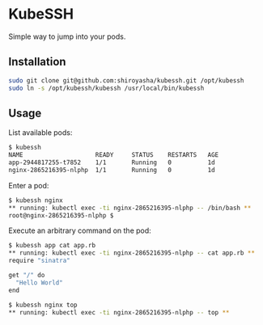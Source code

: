 # KubeSSH

Simple way to jump into your pods.

## Installation

``` bash
sudo git clone git@github.com:shiroyasha/kubessh.git /opt/kubessh
sudo ln -s /opt/kubessh/kubessh /usr/local/bin/kubessh
```

## Usage

List available pods:

``` bash
$ kubessh
NAME                    READY     STATUS    RESTARTS   AGE
app-2944817255-t7852    1/1       Running   0          1d
nginx-2865216395-nlphp  1/1       Running   0          1d
```

Enter a pod:

``` bash
$ kubessh nginx
** running: kubectl exec -ti nginx-2865216395-nlphp -- /bin/bash **
root@nginx-2865216395-nlphp $
```

Execute an arbitrary command on the pod:

``` bash
$ kubessh app cat app.rb
** running: kubectl exec -ti nginx-2865216395-nlphp -- cat app.rb **
require "sinatra"

get "/" do
  "Hello World"
end
```

``` bash
$ kubessh nginx top
** running: kubectl exec -ti nginx-2865216395-nlphp -- top **
```
